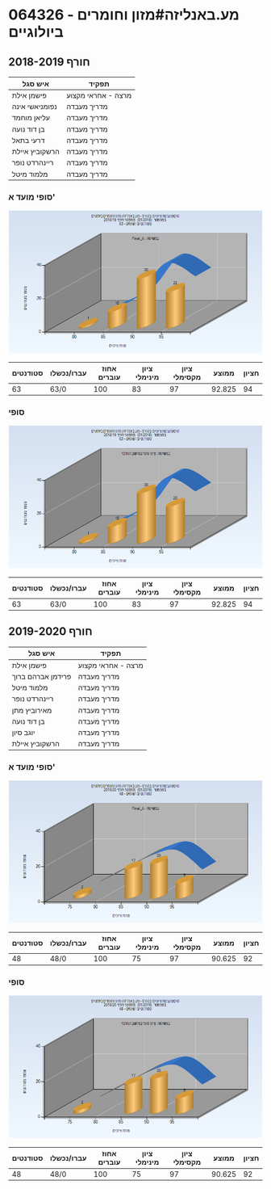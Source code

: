 # 064326 - מע.באנליזה#מזון וחומרים ביולוגיים

## חורף 2018-2019

| איש סגל | תפקיד |
| ---- | ---- |
| פישמן אילת | מרצה - אחראי מקצוע |
| נפומניאשי אינה | מדריך מעבדה |
| עליאן מוחמד | מדריך מעבדה |
| בן דוד נועה | מדריך מעבדה |
| דרעי בתאל | מדריך מעבדה |
| הרשקוביץ איילת | מדריך מעבדה |
| ריינהרדט נופר | מדריך מעבדה |
| מלמוד מיטל | מדריך מעבדה |

### סופי מועד א'

![201801 Final_A](201801/Final_A.png)

| סטודנטים | עברו/נכשלו | אחוז עוברים | ציון מינימלי | ציון מקסימלי | ממוצע | חציון |
| ---- | ---- | ---- | ---- | ---- | ---- | ---- |
| 63 | 63/0 | 100 | 83 | 97 | 92.825 | 94 |

### סופי

![201801 Finals](201801/Finals.png)

| סטודנטים | עברו/נכשלו | אחוז עוברים | ציון מינימלי | ציון מקסימלי | ממוצע | חציון |
| ---- | ---- | ---- | ---- | ---- | ---- | ---- |
| 63 | 63/0 | 100 | 83 | 97 | 92.825 | 94 |

## חורף 2019-2020

| איש סגל | תפקיד |
| ---- | ---- |
| פישמן אילת | מרצה - אחראי מקצוע |
| פרידמן אברהם ברוך | מדריך מעבדה |
| מלמוד מיטל | מדריך מעבדה |
| ריינהרדט נופר | מדריך מעבדה |
| מאירוביץ מתן | מדריך מעבדה |
| בן דוד נועה | מדריך מעבדה |
| יוגב סיון | מדריך מעבדה |
| הרשקוביץ איילת | מדריך מעבדה |

### סופי מועד א'

![201901 Final_A](201901/Final_A.png)

| סטודנטים | עברו/נכשלו | אחוז עוברים | ציון מינימלי | ציון מקסימלי | ממוצע | חציון |
| ---- | ---- | ---- | ---- | ---- | ---- | ---- |
| 48 | 48/0 | 100 | 75 | 97 | 90.625 | 92 |

### סופי

![201901 Finals](201901/Finals.png)

| סטודנטים | עברו/נכשלו | אחוז עוברים | ציון מינימלי | ציון מקסימלי | ממוצע | חציון |
| ---- | ---- | ---- | ---- | ---- | ---- | ---- |
| 48 | 48/0 | 100 | 75 | 97 | 90.625 | 92 |

